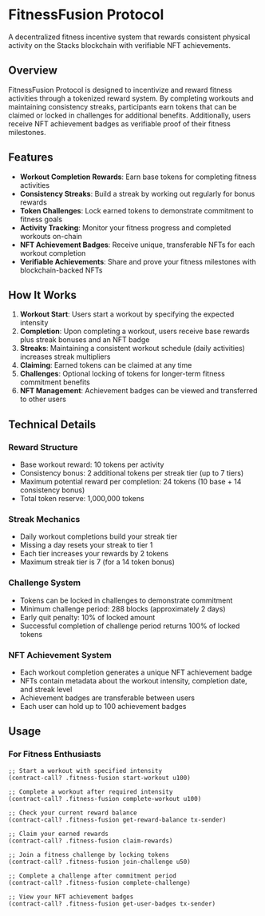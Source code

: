 # FitnessFusion Protocol

A decentralized fitness incentive system that rewards consistent physical activity on the Stacks blockchain with verifiable NFT achievements.

## Overview

FitnessFusion Protocol is designed to incentivize and reward fitness activities through a tokenized reward system. By completing workouts and maintaining consistency streaks, participants earn tokens that can be claimed or locked in challenges for additional benefits. Additionally, users receive NFT achievement badges as verifiable proof of their fitness milestones.

## Features

- **Workout Completion Rewards**: Earn base tokens for completing fitness activities
- **Consistency Streaks**: Build a streak by working out regularly for bonus rewards
- **Token Challenges**: Lock earned tokens to demonstrate commitment to fitness goals
- **Activity Tracking**: Monitor your fitness progress and completed workouts on-chain
- **NFT Achievement Badges**: Receive unique, transferable NFTs for each workout completion
- **Verifiable Achievements**: Share and prove your fitness milestones with blockchain-backed NFTs

## How It Works

1. **Workout Start**: Users start a workout by specifying the expected intensity
2. **Completion**: Upon completing a workout, users receive base rewards plus streak bonuses and an NFT badge
3. **Streaks**: Maintaining a consistent workout schedule (daily activities) increases streak multipliers
4. **Claiming**: Earned tokens can be claimed at any time
5. **Challenges**: Optional locking of tokens for longer-term fitness commitment benefits
6. **NFT Management**: Achievement badges can be viewed and transferred to other users

## Technical Details

### Reward Structure

- Base workout reward: 10 tokens per activity
- Consistency bonus: 2 additional tokens per streak tier (up to 7 tiers)
- Maximum potential reward per completion: 24 tokens (10 base + 14 consistency bonus)
- Total token reserve: 1,000,000 tokens

### Streak Mechanics

- Daily workout completions build your streak tier
- Missing a day resets your streak to tier 1
- Each tier increases your rewards by 2 tokens
- Maximum streak tier is 7 (for a 14 token bonus)

### Challenge System

- Tokens can be locked in challenges to demonstrate commitment
- Minimum challenge period: 288 blocks (approximately 2 days)
- Early quit penalty: 10% of locked amount
- Successful completion of challenge period returns 100% of locked tokens

### NFT Achievement System

- Each workout completion generates a unique NFT achievement badge
- NFTs contain metadata about the workout intensity, completion date, and streak level
- Achievement badges are transferable between users
- Each user can hold up to 100 achievement badges

## Usage

### For Fitness Enthusiasts

```clarity
;; Start a workout with specified intensity
(contract-call? .fitness-fusion start-workout u100)

;; Complete a workout after required intensity
(contract-call? .fitness-fusion complete-workout u100)

;; Check your current reward balance
(contract-call? .fitness-fusion get-reward-balance tx-sender)

;; Claim your earned rewards
(contract-call? .fitness-fusion claim-rewards)

;; Join a fitness challenge by locking tokens
(contract-call? .fitness-fusion join-challenge u50)

;; Complete a challenge after commitment period
(contract-call? .fitness-fusion complete-challenge)

;; View your NFT achievement badges
(contract-call? .fitness-fusion get-user-badges tx-sender)
